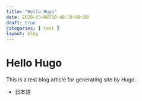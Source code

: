 ```yaml
---
title: "Hello Hugo"
date: 2020-03-08T10:48:34+09:00
draft: true
categories: [ test ]
layout: blog
---
```


# Hello Hugo

This is a test blog article for generating site by Hugo.

 * 日本語
